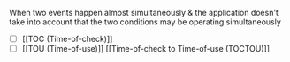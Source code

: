 When two events happen almost simultaneously & the application doesn't take into account that the two conditions may be operating simultaneously

- [ ] [[TOC (Time-of-check)]] 
- [ ] [[TOU (Time-of-use)]]
[[Time-of-check to Time-of-use (TOCTOU)]]